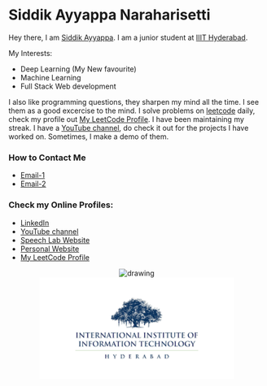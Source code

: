 # Siddik Ayyappa Naraharisetti

Hey there, I am <a href="http://www.siddik.social" target="_blank">Siddik Ayyappa</a>. I am a junior student at <a href="https://www.iiit.ac.in" target="_blank">IIIT Hyderabad</a>.

My Interests:
- Deep Learning (My New favourite)
- Machine Learning
- Full Stack Web development

I also like programming questions, they sharpen my mind all the time. I see them as a good excercise to the mind. I solve problems on <a href="https://leetcode.com/" target="_blank">leetcode</a> daily, check my profile out <a href="https://leetcode.com/siddikAyyappa11/" target="_blank">My LeetCode Profile</a>. I have been maintaining my streak. I have a <a href="https://www.youtube.com/channel/UC60H_ZGy1DDqJUeO0f10HHA" target="_blank">YouTube channel</a>, do check it out for the projects I have worked on. Sometimes, I make a demo of them. 

### How to Contact Me
- <a href="mailto:siddik.naraharisetti@students.iiit.ac.in" target="_blank">Email-1</a>
- <a href="mailto:siddikayyappa1183@gmail.com" target="_blank">Email-2</a>
   
### Check my Online Profiles:
- <a href="http://linkedin.com/in/siddik-ayyappa/" target="_blank">LinkedIn</a>
- <a href="https://www.youtube.com/channel/UC60H_ZGy1DDqJUeO0f10HHA" target="_blank">YouTube channel</a>
- <a href="http://speech.iiit.ac.in/SLFI/index.html" target="_blank">Speech Lab Website</a>
- <a href="http://sites.google.com/view/siddikayyappa/" target="_blank">Personal Website</a>
- <a href="https://leetcode.com/siddikAyyappa11/" target="_blank">My LeetCode Profile</a>



<center><img src="https://media-exp1.licdn.com/dms/image/C4D0BAQE_mpneyMX2tg/company-logo_200_200/0/1654927890513?e=1666828800&v=beta&t=eFuZRJcnbLfxD3msfe5a4IOkBjW4PNHf53MxI8Xgn9E" alt="drawing" width="200"/></center><center><img src="https://github.com/siddik11803-IIITH/siddik11803-IIITH/blob/main/IIITH_logo.png?raw=true" alt="drawing" height="200"/></center>
